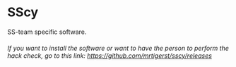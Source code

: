# SScy
SS-team specific software.

###### If you want to install the software or want to have the person to perform the hack check, go to this link: https://github.com/mrtigerst/sscy/releases
